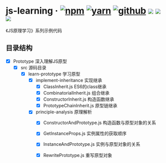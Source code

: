 # js-learning · [![npm](https://img.shields.io/badge/npm-v1.0.0-2081C1)](https://www.npmjs.com/package/js-learning) [![yarn](https://img.shields.io/badge/yarn-v1.0.0-F37E42)](https://yarnpkg.com/package/js-learning) [![github](https://img.shields.io/badge/GitHub-depositary-9A9A9A)](https://github.com/likaia/js-learning) [![](https://img.shields.io/github/issues/likaia/js-learning)](https://github.com/likaia/js-learning/issues) [![](	https://img.shields.io/github/forks/likaia/js-learning)](https://github.com/likaia/js-learning/network/members) [![](	https://img.shields.io/github/stars/likaia/js-learning)](https://github.com/likaia/js-learning/stargazers)
《JS原理学习》系列示例代码

## 目录结构
-[x] Prototype 深入理解JS原型
  -[x] src 源码目录
    -[x] learn-prototype 学习原型
      -[x] implement-inheritance 实现继承
        -[x] ClassInherit.js ES6的class继承
        -[x] CombinatorialInherit.js 组合继承
        -[x] ConstructorInherit.js 构造函数继承
        -[x] PrototypeChainInherit.js 原型链继承
      -[x] principle-analysis 原理解析
        -[x] ConstructorAndPrototype.js 构造函数与原型对象的关系
        -[x] GetInstanceProps.js 实例属性的获取顺序
        -[x] InstanceAndPrototype.js 实例与原型对象的关系
        -[x] RewritePrototype.js 重写原型对象
  